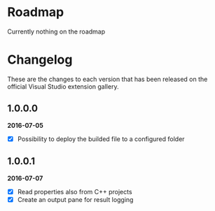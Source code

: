 # Roadmap

Currently nothing on the roadmap

# Changelog

These are the changes to each version that has been released
on the official Visual Studio extension gallery.

## 1.0.0.0

**2016-07-05**

- [x] Possibility to deploy the builded file to a configured folder

## 1.0.0.1

**2016-07-07**

- [x] Read properties also from C++ projects
- [x] Create an output pane for result logging